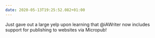 ```yaml
---
date: 2020-05-13T19:25:52.082+01:00
---
```

Just gave out a large yelp upon learning that @iAWriter now includes support for publishing to websites via Micropub!
